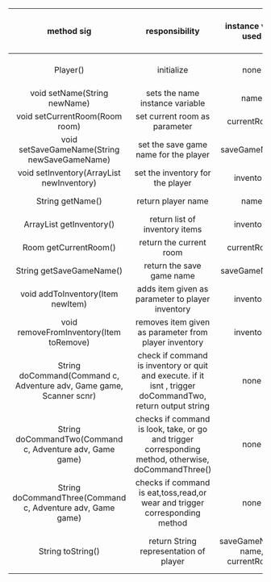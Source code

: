 | method sig | responsibility | instance vars used | other class methods called | objects used with method calls | lines of code |
|:----------:|:--------------:|:------------------:|:--------------------------:|:------------------------------:|:-------------:|
|Player()| initialize |none|setName(), setSaveGameName(), setCurrentRoom()|none| 3 lines|
| void setName(String newName) | sets the name instance variable | name | none | none | 1 line |
| void setCurrentRoom(Room room) | set current room as parameter | currentRoom | none | none | 1 line |
| void setSaveGameName(String newSaveGameName)| set the save game name for the player | saveGameName | none | none | 1 line |
| void  setInventory(ArrayList<Item> newInventory)| set the inventory for the player | inventory | none | none | 1 line |
| String getName() | return player name | name | none| none | 1 line |
| ArrayList<Item> getInventory() | return list of inventory items | inventory | none | none | 1 line |
| Room getCurrentRoom() | return the current room | currentRoom | none | none | 1 line |
| String getSaveGameName() | return the save game name | saveGameName | none | none | 1 line |
| void addToInventory(Item newItem) | adds item given as parameter to player inventory | inventory | none | none | 1 line |
| void removeFromInventory(Item toRemove) | removes item given as parameter from player inventory | inventory | none | none | 1 line |
| String doCommand(Command c, Adventure adv, Game game, Scanner scnr) | check if command is inventory or quit and execute. if it isnt , trigger doCommandTwo, return output string | none | Adventure.showInventory(), Game.saveAdventure(), doCommandTwo() | Adventure, Game | 9 lines|
| String doCommandTwo(Command c, Adventure adv, Game game)| checks if command is look, take, or go and trigger corresponding method, otherwise, doCommandThree() | none | Adventure.executeLook(), Adventure.executeGo(), Adventure.executeTake(), doCommandThree() | Adventure | 9 lines |
| String doCommandThree(Command c, Adventure adv, Game game)| checks if command is eat,toss,read,or wear and trigger corresponding method | none | Adventure.eatFood(), Adventure.tossItem(), Adventure.readItem(), Adventure.wearClothing() | none | 10 lines |
| String toString()| return String representation of player | saveGameName, name, currentRoom | other class methods called | objects used with method calls | 1 line |